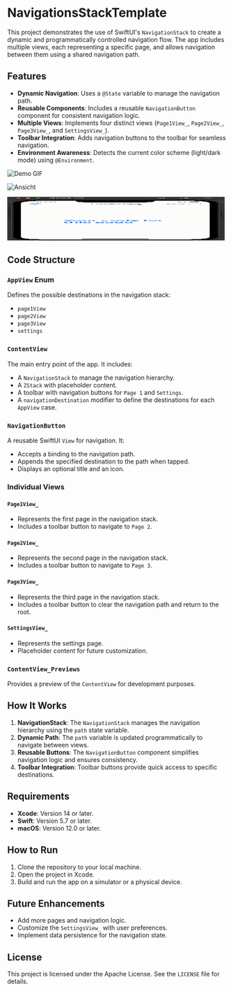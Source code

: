# NavigationsStackTemplate

This project demonstrates the use of SwiftUI's `NavigationStack` to create a dynamic and programmatically controlled navigation flow. The app includes multiple views, each representing a specific page, and allows navigation between them using a shared navigation path.

## Features

- **Dynamic Navigation**: Uses a `@State` variable to manage the navigation path.
- **Reusable Components**: Includes a reusable `NavigationButton` component for consistent navigation logic.
- **Multiple Views**: Implements four distinct views (`Page1View_`, `Page2View_`, `Page3View_`, and `SettingsView_`).
- **Toolbar Integration**: Adds navigation buttons to the toolbar for seamless navigation.
- **Environment Awareness**: Detects the current color scheme (light/dark mode) using `@Environment`.

![Demo GIF](Resources/gif.gif)

![Ansicht](Resources/foto.png)

<img src="gif.gif" alt="Bildbeschreibung" width="500" height="100">

## Code Structure

### `AppView` Enum

Defines the possible destinations in the navigation stack:
- `page1View`
- `page2View`
- `page3View`
- `settings`

### `ContentView`

The main entry point of the app. It includes:
- A `NavigationStack` to manage the navigation hierarchy.
- A `ZStack` with placeholder content.
- A toolbar with navigation buttons for `Page 1` and `Settings`.
- A `navigationDestination` modifier to define the destinations for each `AppView` case.

### `NavigationButton`

A reusable SwiftUI `View` for navigation. It:
- Accepts a binding to the navigation path.
- Appends the specified destination to the path when tapped.
- Displays an optional title and an icon.

### Individual Views

#### `Page1View_`
- Represents the first page in the navigation stack.
- Includes a toolbar button to navigate to `Page 2`.

#### `Page2View_`
- Represents the second page in the navigation stack.
- Includes a toolbar button to navigate to `Page 3`.

#### `Page3View_`
- Represents the third page in the navigation stack.
- Includes a toolbar button to clear the navigation path and return to the root.

#### `SettingsView_`
- Represents the settings page.
- Placeholder content for future customization.

### `ContentView_Previews`

Provides a preview of the `ContentView` for development purposes.

## How It Works

1. **NavigationStack**: The `NavigationStack` manages the navigation hierarchy using the `path` state variable.
2. **Dynamic Path**: The `path` variable is updated programmatically to navigate between views.
3. **Reusable Buttons**: The `NavigationButton` component simplifies navigation logic and ensures consistency.
4. **Toolbar Integration**: Toolbar buttons provide quick access to specific destinations.

## Requirements

- **Xcode**: Version 14 or later.
- **Swift**: Version 5.7 or later.
- **macOS**: Version 12.0 or later.

## How to Run

1. Clone the repository to your local machine.
2. Open the project in Xcode.
3. Build and run the app on a simulator or a physical device.

## Future Enhancements

- Add more pages and navigation logic.
- Customize the `SettingsView_` with user preferences.
- Implement data persistence for the navigation state.

## License

This project is licensed under the Apache License. See the `LICENSE` file for details.
